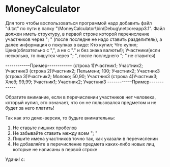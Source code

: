 # MoneyCalculator
Для того чтобы воспользоваться программой надо добавить файл "d.txt" по пути в папку "\MoneyCalculator\bin\Debug\netcoreapp3.1\".
Файл должен иметь структуру, 
в первой строке которой перечисление участников через "; " (после последне не надо ставить разделитель),
а далее информация о покупках в виде:
Кто купил; Что купил; Цена(обязательно с ",", а не с "." и без знака валюты!); Участники(если несколько, то пишутся через "; ", после последнего "; " не ставится)


------------Пример------------
(строка 1)Участник1; Участник2; Участник3
(строка 2)Участник2; Пельмени; 100; Участник2; Участник3
(строка 3)Участник2; Молоко; 50,90; Участник3
(строка 4)Участник3; Хлеб; 99,99; Участник1; Участник2; Участник3
------------Пример------------


Обратите внимание, если в перечислении участников нет человека, который купил, это означает, что он не пользовался предметом и не будет за него платить!

Так как это демо-версия, то будьте внимательны: 
1) Не ставьте лишних пробелов
2) Не забывайте ставить между всем "; "
3) Пишите имена участников точно так, как указали в перечислении
4) Не добавляйте в перечисление предмета каких-либо новых лиц, которые не написаны в первой строке

Удачи! c:
